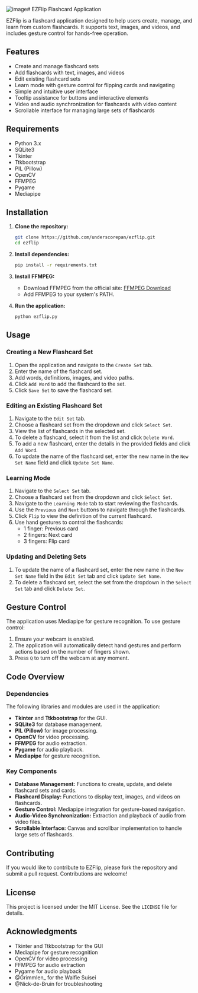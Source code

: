 ![image](https://github.com/user-attachments/assets/c96966a2-3621-48b4-943c-4a1843acee89)# EZFlip Flashcard Application

EZFlip is a flashcard application designed to help users create, manage, and learn from custom flashcards. It supports text, images, and videos, and includes gesture control for hands-free operation.

## Features

- Create and manage flashcard sets
- Add flashcards with text, images, and videos
- Edit existing flashcard sets
- Learn mode with gesture control for flipping cards and navigating
- Simple and intuitive user interface
- Tooltip assistance for buttons and interactive elements
- Video and audio synchronization for flashcards with video content
- Scrollable interface for managing large sets of flashcards

## Requirements

- Python 3.x
- SQLite3
- Tkinter
- Ttkbootstrap
- PIL (Pillow)
- OpenCV
- FFMPEG
- Pygame
- Mediapipe

## Installation

1. **Clone the repository:**
    ```bash
    git clone https://github.com/underscorepan/ezflip.git
    cd ezflip
    ```

2. **Install dependencies:**
    ```bash
    pip install -r requirements.txt
    ```

3. **Install FFMPEG:**
   - Download FFMPEG from the official site: [FFMPEG Download](https://ffmpeg.org/download.html)
   - Add FFMPEG to your system's PATH.

4. **Run the application:**
    ```bash
    python ezflip.py
    ```

## Usage

### Creating a New Flashcard Set

1. Open the application and navigate to the `Create Set` tab.
2. Enter the name of the flashcard set.
3. Add words, definitions, images, and video paths.
4. Click `Add Word` to add the flashcard to the set.
5. Click `Save Set` to save the flashcard set.

### Editing an Existing Flashcard Set

1. Navigate to the `Edit Set` tab.
2. Choose a flashcard set from the dropdown and click `Select Set`.
3. View the list of flashcards in the selected set.
4. To delete a flashcard, select it from the list and click `Delete Word`.
5. To add a new flashcard, enter the details in the provided fields and click `Add Word`.
6. To update the name of the flashcard set, enter the new name in the `New Set Name` field and click `Update Set Name`.

### Learning Mode

1. Navigate to the `Select Set` tab.
2. Choose a flashcard set from the dropdown and click `Select Set`.
3. Navigate to the `Learning Mode` tab to start reviewing the flashcards.
4. Use the `Previous` and `Next` buttons to navigate through the flashcards.
5. Click `Flip` to view the definition of the current flashcard.
6. Use hand gestures to control the flashcards:
   - 1 finger: Previous card
   - 2 fingers: Next card
   - 3 fingers: Flip card

### Updating and Deleting Sets

1. To update the name of a flashcard set, enter the new name in the `New Set Name` field in the `Edit Set` tab and click `Update Set Name`.
2. To delete a flashcard set, select the set from the dropdown in the `Select Set` tab and click `Delete Set`.

## Gesture Control

The application uses Mediapipe for gesture recognition. To use gesture control:

1. Ensure your webcam is enabled.
2. The application will automatically detect hand gestures and perform actions based on the number of fingers shown.
3. Press `Q` to turn off the webcam at any moment.

## Code Overview

### Dependencies

The following libraries and modules are used in the application:

- **Tkinter** and **Ttkbootstrap** for the GUI.
- **SQLite3** for database management.
- **PIL (Pillow)** for image processing.
- **OpenCV** for video processing.
- **FFMPEG** for audio extraction.
- **Pygame** for audio playback.
- **Mediapipe** for gesture recognition.

### Key Components

- **Database Management:** Functions to create, update, and delete flashcard sets and cards.
- **Flashcard Display:** Functions to display text, images, and videos on flashcards.
- **Gesture Control:** Mediapipe integration for gesture-based navigation.
- **Audio-Video Synchronization:** Extraction and playback of audio from video files.
- **Scrollable Interface:** Canvas and scrollbar implementation to handle large sets of flashcards.

## Contributing

If you would like to contribute to EZFlip, please fork the repository and submit a pull request. Contributions are welcome!

## License

This project is licensed under the MIT License. See the `LICENSE` file for details.

## Acknowledgments

- Tkinter and Ttkbootstrap for the GUI
- Mediapipe for gesture recognition
- OpenCV for video processing
- FFMPEG for audio extraction
- Pygame for audio playback
- @Grimmlen_ for the Walfie Suisei
- @Nick-de-Bruin for troubleshooting

